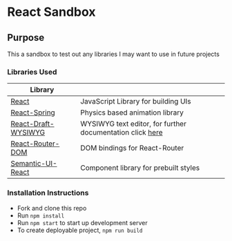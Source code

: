 # React Sandbox

## Purpose

This a sandbox to test out any libraries I may want to use in future projects

### Libraries Used
| Library |  |
| ------ | ------ |
| [React](https://reactjs.org/) | JavaScript Library for building UIs |
| [React-Spring](https://www.react-spring.io/) | Physics based animation library |
| [React-Draft-WYSIWYG](https://www.npmjs.com/package/react-draft-wysiwyg) | WYSIWYG text editor, for further documentation click [here](https://jpuri.github.io/react-draft-wysiwyg/#/docs?_k=jjqinp) |
| [React-Router-DOM](https://www.npmjs.com/package/react-router-dom) | DOM bindings for React-Router |
| [Semantic-UI-React](https://react.semantic-ui.com/) | Component library for prebuilt styles |

### Installation Instructions

- Fork and clone this repo
- Run `npm install`
- Run `npm start` to start up development server
- To create deployable project, `npm run build`
